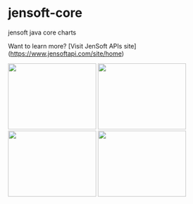 # jensoft-core
jensoft java core charts 

Want to learn more? [Visit JenSoft APIs site] (https://www.jensoftapi.com/site/home)

<div style="float:left">
<img width="200" height="150" src="https://www.jensoftapi.com/site/WebViewRequest?group=overview&amp;view=pie&amp;width=800&amp;height=600" >
<img width="200" height="150" src="https://www.jensoftapi.com/site/WebViewRequest?group=overview&amp;view=donut3d&amp;width=800&amp;height=600" >
<img width="200" height="150" src="https://www.jensoftapi.com/site/WebViewRequest?group=overview&amp;view=donut2d&amp;width=800&amp;height=600" >
<img width="200" height="150" src="https://www.jensoftapi.com/site/WebViewRequest?group=overview&amp;view=bubble&amp;width=800&amp;height=600" >
</div>


